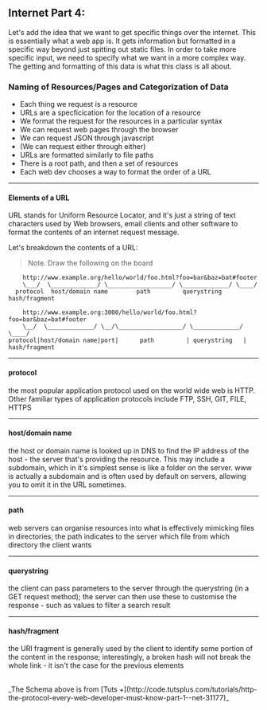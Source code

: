## Internet Part 4:

Let's add the idea that we want to get specific things over the internet. This is essentially what a web app is. It gets information but formatted in a specific way beyond just spitting out static files. In order to take more specific input, we need to specify what we want in a more complex way. The getting and formatting of this data is what this class is all about.

### Naming of Resources/Pages and Categorization of Data

- Each thing we request is a resource
- URLs are a specficication for the location of a resource
- We format the request for the resources in a particular syntax
- We can request web pages through the browser
- We can request JSON through javascript
- (We can request either through either)
- URLs are formatted similarly to file paths
- There is a root path, and then a set of resources
- Each web dev chooses a way to format the order of a URL

---

#### Elements of a URL

URL stands for Uniform Resource Locator, and it's just a string of text characters used by Web browsers, email clients and other software to format the contents of an internet request message.

Let's breakdown the contents of a URL:

> Note. Draw the following on the board

```
    http://www.example.org/hello/world/foo.html?foo=bar&baz=bat#footer
    \___/  \_____________/ \__________________/ \_____________/ \____/
  protocol  host/domain name        path         querystring     hash/fragment
```


```
    http://www.example.org:3000/hello/world/foo.html?foo=bar&baz=bat#footer
    \__/  \_____________/ \__/\__________________/ \_____________/ \____/
protocol|host/domain name|port|      path         | querystring   | hash/fragment
```

---


#### protocol
the most popular application protocol used on the world wide web is HTTP. Other familiar types of application protocols include FTP, SSH, GIT, FILE, HTTPS

---

#### host/domain name
the host or domain name is looked up in DNS to find the IP address of the host - the server that's providing the resource. This may include a subdomain, which in it's simplest sense is like a folder on the server. www is actually a subdomain and is often used by default on servers, allowing you to omit it in the URL sometimes.

---

#### path
web servers can organise resources into what is effectively mimicking files in directories; the path indicates to the server which file from which directory the client wants

---

#### querystring
the client can pass parameters to the server through the querystring (in a GET request method); the server can then use these to customise the response - such as values to filter a search result

---

#### hash/fragment
the URI fragment is generally used by the client to identify some portion of the content in the response; interestingly, a broken hash will not break the whole link - it isn't the case for the previous elements


<br>
_The Schema above is from [Tuts +](http://code.tutsplus.com/tutorials/http-the-protocol-every-web-developer-must-know-part-1--net-31177)_

